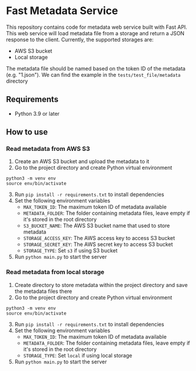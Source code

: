 # Fast Metadata Service

This repository contains code for metadata web service built with Fast API. 
This web service will load metadata file from a storage and return a JSON response 
to the client. Currently, the supported storages are:

- AWS S3 bucket
- Local storage

The metadata file should be named based on the token ID of the metadata 
(e.g. "1.json"). We can find the example in the `tests/test_file/metadata`
directory

## Requirements

- Python 3.9 or later

## How to use

### Read metadata from AWS S3

1. Create an AWS S3 bucket and upload the metadata to it
2. Go to the project directory and create Python virtual environment

```
python3 -m venv env
source env/bin/activate
```

3. Run `pip install -r requirements.txt` to install dependencies
4. Set the following environment variables
   - `MAX_TOKEN_ID`: The maximum token ID of metadata available
   - `METADATA_FOLDER`: The folder containing metadata files, leave empty if it's stored in the root directory
   - `S3_BUCKET_NAME`: The AWS S3 bucket name that used to store metadata
   - `STORAGE_ACCESS_KEY`: The AWS access key to access S3 bucket
   - `STORAGE_SECRET_KEY`: The AWS secret key to access S3 bucket
   - `STORAGE_TYPE`: Set `s3` if using S3 bucket
5. Run `python main.py` to start the server

### Read metadata from local storage

1. Create directory to store metadata within the project directory and save the metadata files there
2. Go to the project directory and create Python virtual environment

```
python3 -m venv env
source env/bin/activate
```

3. Run `pip install -r requirements.txt` to install dependencies
4. Set the following environment variables
    - `MAX_TOKEN_ID`: The maximum token ID of metadata available
    - `METADATA_FOLDER`: The folder containing metadata files, leave empty if it's stored in the root directory
    - `STORAGE_TYPE`: Set `local` if using local storage
5. Run `python main.py` to start the server